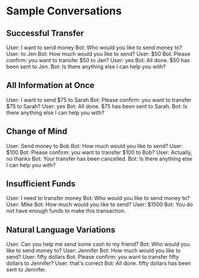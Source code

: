 # Sample Conversations

## Successful Transfer
User: I want to send money
Bot: Who would you like to send money to?
User: to Jen
Bot: How much would you like to send?
User: $50
Bot: Please confirm: you want to transfer $50 to Jen?
User: yes
Bot: All done. $50 has been sent to Jen.
Bot: Is there anything else I can help you with?

## All Information at Once
User: I want to send $75 to Sarah
Bot: Please confirm: you want to transfer $75 to Sarah?
User: yes
Bot: All done. $75 has been sent to Sarah.
Bot: Is there anything else I can help you with?

## Change of Mind
User: Send money to Bob
Bot: How much would you like to send?
User: $100
Bot: Please confirm: you want to transfer $100 to Bob?
User: Actually, no thanks
Bot: Your transfer has been cancelled.
Bot: Is there anything else I can help you with?

## Insufficient Funds
User: I need to transfer money
Bot: Who would you like to send money to?
User: Mike
Bot: How much would you like to send?
User: $1500
Bot: You do not have enough funds to make this transaction.

## Natural Language Variations
User: Can you help me send some cash to my friend?
Bot: Who would you like to send money to?
User: Jennifer
Bot: How much would you like to send?
User: fifty dollars
Bot: Please confirm: you want to transfer fifty dollars to Jennifer?
User: that's correct
Bot: All done. fifty dollars has been sent to Jennifer.